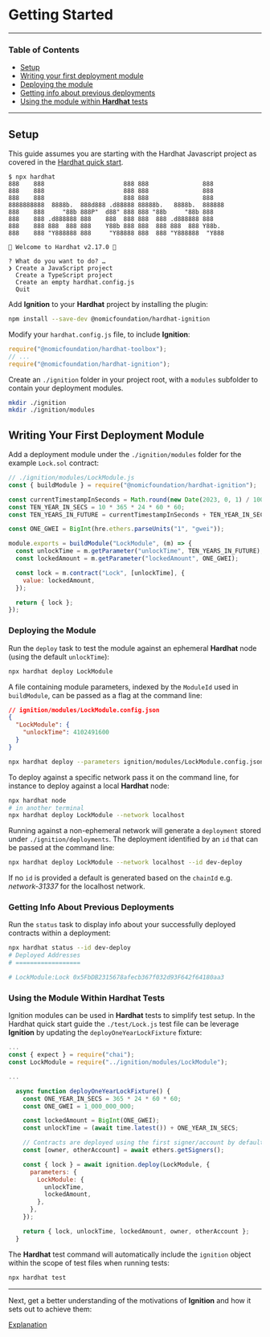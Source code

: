 # Getting Started

---

### Table of Contents

- [Setup](./getting-started-guide.md#setup)
- [Writing your first deployment module](./getting-started-guide.md#writing-your-first-deployment-module)
- [Deploying the module](./getting-started-guide.md#deploying-the-module)
- [Getting info about previous deployments](./getting-started-guide.md#getting-info-about-previous-deployments)
- [Using the module within **Hardhat** tests](./getting-started-guide.md#using-the-module-within-hardhat-tests)

---

## Setup

This guide assumes you are starting with the Hardhat Javascript project as covered in
the [Hardhat quick start](https://hardhat.org/hardhat-runner/docs/getting-started#quick-start).

```shell
$ npx hardhat
888    888                      888 888               888
888    888                      888 888               888
888    888                      888 888               888
8888888888  8888b.  888d888 .d88888 88888b.   8888b.  888888
888    888     "88b 888P"  d88" 888 888 "88b     "88b 888
888    888 .d888888 888    888  888 888  888 .d888888 888
888    888 888  888 888    Y88b 888 888  888 888  888 Y88b.
888    888 "Y888888 888     "Y88888 888  888 "Y888888  "Y888

👷 Welcome to Hardhat v2.17.0 👷‍

? What do you want to do? …
❯ Create a JavaScript project
  Create a TypeScript project
  Create an empty hardhat.config.js
  Quit
```

Add **Ignition** to your **Hardhat** project by installing the plugin:

```bash
npm install --save-dev @nomicfoundation/hardhat-ignition
```

Modify your `hardhat.config.js` file, to include **Ignition**:

```javascript
require("@nomicfoundation/hardhat-toolbox");
// ...
require("@nomicfoundation/hardhat-ignition");
```

Create an `./ignition` folder in your project root, with a `modules` subfolder to contain your deployment modules.

```bash
mkdir ./ignition
mkdir ./ignition/modules
```

## Writing Your First Deployment Module

Add a deployment module under the `./ignition/modules` folder for the example `Lock.sol` contract:

```js
// ./ignition/modules/LockModule.js
const { buildModule } = require("@nomicfoundation/hardhat-ignition");

const currentTimestampInSeconds = Math.round(new Date(2023, 0, 1) / 1000);
const TEN_YEAR_IN_SECS = 10 * 365 * 24 * 60 * 60;
const TEN_YEARS_IN_FUTURE = currentTimestampInSeconds + TEN_YEAR_IN_SECS;

const ONE_GWEI = BigInt(hre.ethers.parseUnits("1", "gwei"));

module.exports = buildModule("LockModule", (m) => {
  const unlockTime = m.getParameter("unlockTime", TEN_YEARS_IN_FUTURE);
  const lockedAmount = m.getParameter("lockedAmount", ONE_GWEI);

  const lock = m.contract("Lock", [unlockTime], {
    value: lockedAmount,
  });

  return { lock };
});
```

### Deploying the Module

Run the `deploy` task to test the module against an ephemeral **Hardhat** node (using the default `unlockTime`):

```bash
npx hardhat deploy LockModule
```

A file containing module parameters, indexed by the `ModuleId` used in `buildModule`, can be passed as a flag at
the command line:

```json
// ignition/modules/LockModule.config.json
{
  "LockModule": {
    "unlockTime": 4102491600
  }
}
```

```bash
npx hardhat deploy --parameters ignition/modules/LockModule.config.json LockModule
```

To deploy against a specific network pass it on the command line, for instance to deploy against
a local **Hardhat** node:

```bash
npx hardhat node
# in another terminal
npx hardhat deploy LockModule --network localhost
```

Running against a non-ephemeral network will generate a `deployment` stored under `./ignition/deployments`. The
deployment identified by an `id` that can be passed at the command line:

```bash
npx hardhat deploy LockModule --network localhost --id dev-deploy
```

If no `id` is provided a default is generated based on the `chainId` e.g. _network-31337_ for the localhost
network.

### Getting Info About Previous Deployments

Run the `status` task to display info about your successfully deployed contracts within a deployment:

```bash
npx hardhat status --id dev-deploy
# Deployed Addresses
# ==================

# LockModule:Lock 0x5FbDB2315678afecb367f032d93F642f64180aa3
```

### Using the Module Within Hardhat Tests

Ignition modules can be used in **Hardhat** tests to simplify test setup. In the Hardhat quick start guide
the `./test/Lock.js` test file can be leverage **Ignition** by updating the `deployOneYearLockFixture` fixture:

```js
...
const { expect } = require("chai");
const LockModule = require("../ignition/modules/LockModule");

...

  async function deployOneYearLockFixture() {
    const ONE_YEAR_IN_SECS = 365 * 24 * 60 * 60;
    const ONE_GWEI = 1_000_000_000;

    const lockedAmount = BigInt(ONE_GWEI);
    const unlockTime = (await time.latest()) + ONE_YEAR_IN_SECS;

    // Contracts are deployed using the first signer/account by default
    const [owner, otherAccount] = await ethers.getSigners();

    const { lock } = await ignition.deploy(LockModule, {
      parameters: {
        LockModule: {
          unlockTime,
          lockedAmount,
        },
      },
    });

    return { lock, unlockTime, lockedAmount, owner, otherAccount };
  }
```

The **Hardhat** test command will automatically include the `ignition` object within the scope of test files
when running tests:

```sh
npx hardhat test
```

---

Next, get a better understanding of the motivations of **Ignition** and how it sets out to achieve them:

[Explanation](./explanation.md)

